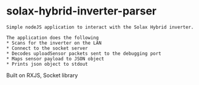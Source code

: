 # solax-hybrid-inverter-parser

    Simple nodeJS application to interact with the Solax Hybrid inverter.

    The application does the following
    * Scans for the inverter on the LAN
    * Connect to the socket server
    * Decodes uploadSensor packets sent to the debugging port
    * Maps sensor payload to JSON object
    * Prints json object to stdout
    
Built on RXJS, Socket library 
